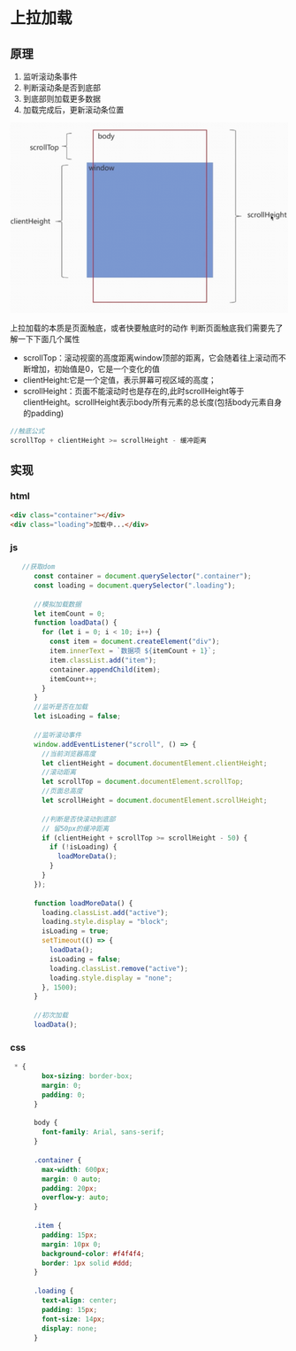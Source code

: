 # 上拉加载
## 原理
1. 监听滚动条事件
2. 判断滚动条是否到底部
3. 到底部则加载更多数据
4. 加载完成后，更新滚动条位置

![上拉加载原理](./asset/29.上拉加载.png)

上拉加载的本质是页面触底，或者快要触底时的动作
判断页面触底我们需要先了解一下下面几个属性

- scrollTop：滚动视窗的高度距离window顶部的距离，它会随着往上滚动而不断增加，初始值是0，它是一个变化的值
- clientHeight:它是一个定值，表示屏幕可视区域的高度；
- scrollHeight：页面不能滚动时也是存在的,此时scrollHeight等于clientHeight。scrollHeight表示body所有元素的总长度(包括body元素自身的padding)
```javascript
//触底公式
scrollTop + clientHeight >= scrollHeight - 缓冲距离
```

## 实现
### html
```html
<div class="container"></div>
<div class="loading">加载中...</div>
```

### js
```javascript
   //获取dom
      const container = document.querySelector(".container");
      const loading = document.querySelector(".loading");

      //模拟加载数据
      let itemCount = 0;
      function loadData() {
        for (let i = 0; i < 10; i++) {
          const item = document.createElement("div");
          item.innerText = `数据项 ${itemCount + 1}`;
          item.classList.add("item");
          container.appendChild(item);
          itemCount++;
        }
      }
      //监听是否在加载
      let isLoading = false;

      //监听滚动事件
      window.addEventListener("scroll", () => {
        //当前浏览器高度
        let clientHeight = document.documentElement.clientHeight;
        //滚动距离
        let scrollTop = document.documentElement.scrollTop;
        //页面总高度
        let scrollHeight = document.documentElement.scrollHeight;

        //判断是否快滚动到底部
        // 留50px的缓冲距离
        if (clientHeight + scrollTop >= scrollHeight - 50) {
          if (!isLoading) {
            loadMoreData();
          }
        }
      });

      function loadMoreData() {
        loading.classList.add("active");
        loading.style.display = "block";
        isLoading = true;
        setTimeout(() => {
          loadData();
          isLoading = false;
          loading.classList.remove("active");
          loading.style.display = "none";
        }, 1500);
      }

      //初次加载
      loadData();
```

### css
```css
 * {
        box-sizing: border-box;
        margin: 0;
        padding: 0;
      }

      body {
        font-family: Arial, sans-serif;
      }

      .container {
        max-width: 600px;
        margin: 0 auto;
        padding: 20px;
        overflow-y: auto;
      }

      .item {
        padding: 15px;
        margin: 10px 0;
        background-color: #f4f4f4;
        border: 1px solid #ddd;
      }

      .loading {
        text-align: center;
        padding: 15px;
        font-size: 14px;
        display: none;
      }
```